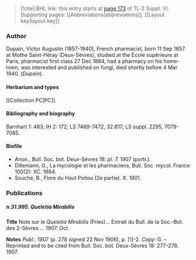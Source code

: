 > [!cite] BHL link: this entry starts at [page 173](https://www.biodiversitylibrary.org/item/103835#page/183/mode/1up) of TL-2 Suppl. VI.
> Supporting pages: [[Abbreviations|abbreviations]], [[Layout key|layout key]].

### Author

Dupain, Victor Augustin (1857-1940), French pharmacist, born 11 Sep 1857 at Mothe Saint-Héray (Deux-Sèvres), studied at the École supérieure at Paris, pharmacist first class 27 Dec 1884, had a pharmacy on his home-town, was interested and published on fungi, died shortly before 4 Mar 1940. (*Dupain*).

#### Herbarium and types

[[Collection PC|PC]].

#### Bibliography and biography

Barnhart 1: 483; IH 2: 172; LS 7469-7472, 32.817; LS suppl. 2295, 7079-7085.

#### Biofile

- Anon., Bull. Soc. bot. Deux-Sèvres 18: *pl. 7.* 1907 (portr.).
- Dillemann, G., La mycologie et les pharmaciens, Bull. Soc. mycol. France 100(2): XC. 1984.
- Souché, B., Flore du Haut Poitou (2e partie). X. 1901.

### Publications

##### n.31.995. Queletia Mirabilis

**Title**
Note sur le *Queletia Mirabilis* (Fries)... Extrait du Bull. de la Soc.-Bot. des 2-Sèvres ... 1907. Oct.

**Notes**
*Publ*.: 1907 (p. 278 signed 22 Nov 1906), p. \[1\]-2. *Copy*: G. – Reprinted and to be cited from Bull. Soc. bot. Deux-Sèvres 18: 277-278. 1907.

